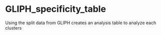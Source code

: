 # GLIPH_specificity_table
Using the split data from GLIPH creates an analysis table to analyze each clusters
